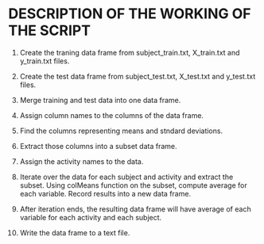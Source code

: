 DESCRIPTION OF THE WORKING OF THE SCRIPT
======================

1. Create the traning data frame from subject_train.txt, X_train.txt and y_train.txt files.

2. Create the test data frame from subject_test.txt, X_test.txt and y_test.txt files.

3. Merge training and test data into one data frame.

4. Assign column names to the columns of the data frame.

5. Find the columns representing means and stndard deviations.

6. Extract those columns into a subset data frame.

7. Assign the activity names to the data.

8. Iterate over the data for each subject and activity and extract the subset. Using colMeans function on the subset, compute average for each variable. Record results into a new data frame.

9. After iteration ends, the resulting data frame will have average of each variable for each activity and each subject.

10. Write the data frame to a text file.
